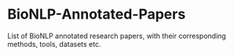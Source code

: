 # BioNLP-Annotated-Papers
List of BioNLP annotated research papers, with their corresponding methods, tools, datasets etc.
